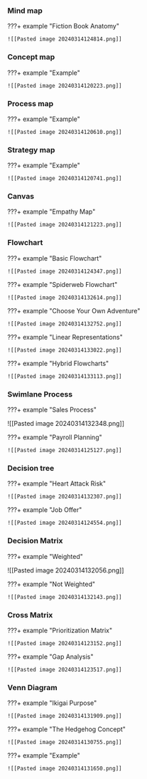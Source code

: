 ### Mind map

???+ example  "Fiction Book Anatomy"

    ![[Pasted image 20240314124814.png]]

### Concept map

???+ example "Example"

	![[Pasted image 20240314120223.png]]

### Process map

???+ example "Example"

	![[Pasted image 20240314120610.png]]

### Strategy map

???+ example "Example"

	![[Pasted image 20240314120741.png]]

### Canvas

???+ example "Empathy Map"

	![[Pasted image 20240314121223.png]]

### Flowchart

???+ example "Basic Flowchart"

	![[Pasted image 20240314124347.png]]

???+ example "Spiderweb Flowchart"

	![[Pasted image 20240314132614.png]]

???+ example "Choose Your Own Adventure"

	![[Pasted image 20240314132752.png]]

???+ example "Linear Representations"

	![[Pasted image 20240314133022.png]]


???+ example "Hybrid Flowcharts"

	![[Pasted image 20240314133113.png]]

### Swimlane Process

???+ example "Sales Process"

![[Pasted image 20240314132348.png]]

???+ example "Payroll Planning"

	![[Pasted image 20240314125127.png]]

### Decision tree

???+ example "Heart Attack Risk"

	![[Pasted image 20240314132307.png]]

???+ example "Job Offer"

	![[Pasted image 20240314124554.png]]

### Decision Matrix

???+ example "Weighted"

![[Pasted image 20240314132056.png]]

???+ example "Not Weighted"

	![[Pasted image 20240314132143.png]]
### Cross Matrix

???+ example "Prioritization Matrix"

	![[Pasted image 20240314123152.png]]

???+ example "Gap Analysis"

	![[Pasted image 20240314123517.png]]

### Venn Diagram

???+ example "Ikigai Purpose"

	![[Pasted image 20240314131909.png]]

???+ example "The Hedgehog Concept"

	![[Pasted image 20240314130755.png]]

???+ example "Example"

	![[Pasted image 20240314131650.png]]